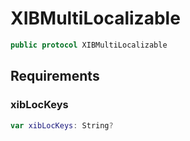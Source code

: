 # XIBMultiLocalizable

``` swift
public protocol XIBMultiLocalizable
```

## Requirements

### xibLocKeys

``` swift
var xibLocKeys: String?
```

